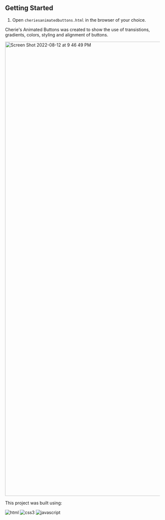 <body>
<h2>
Getting Started
</h2>
<ol>
<li>
Open <code>cheriesanimatedbuttons.html</code> in the browser of your choice.</li>
</ol>
<p>

Cherie's Animated Buttons was created to show the use of transistions, gradients, colors, styling and alignment of buttons.
<p>


<body><img width="1476" alt="Screen Shot 2022-08-12 at 9 46 49 PM" src="https://user-images.githubusercontent.com/109016720/184465616-4fe15c63-a346-44c4-9025-fcebcf259c10.png">


This project was built using:

![html](https://user-images.githubusercontent.com/109016720/184464993-ff4c4068-f87b-4142-9f9a-cc52d6e9fcd5.svg)
![css3](https://user-images.githubusercontent.com/109016720/184464997-48fbdb1f-17b7-4487-9149-8a4b6eb38a9c.svg)
![javascript](https://user-images.githubusercontent.com/109016720/184464998-87b25fab-b2ef-4830-b083-9d7b16f71f35.svg)
